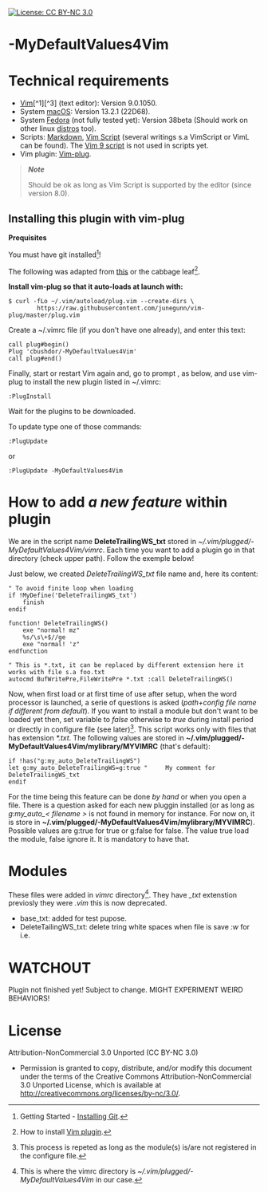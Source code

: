 <!-- ------------------------------------------------------
* Created By : sdo
* File Name : README.md
* Creation Date :2023-05-08 05:52:48
* Last Modified : 2023-08-11 00:14:28
* Email Address : sdo@dorseb.ddns.net
* Version : 0.0.0.168
* License : 
* 	Permission is granted to copy, distribute, and/or modify this document under the terms of the Creative Commons Attribution-NonCommercial 3.0
* 	Unported License, which is available at http://creativecommons.org/licenses/by-nc/3.0/.
* Purpose :
------------------------------------------------------ -->

[![License: CC BY-NC 3.0](https://img.shields.io/badge/License-CC_BY--NC_3.0-lightgrey.svg)](https://creativecommons.org/licenses/by-nc/3.0/)

# -MyDefaultValues4Vim

# Technical requirements

- [Vim](https://en.wikipedia.org/wiki/Vim_(text_editor))[^1][^3] (text editor): Version 9.0.1050.
- System [macOS](https://en.wikipedia.org/wiki/MacOS): Version 13.2.1 (22D68).
- System [Fedora](https://getfedora.org/) (not fully tested yet): Version 38beta (Should work on other linux [distros](https://en.wikipedia.org/wiki/List_of_Linux_distributions) too).
- Scripts: [Markdown](https://en.wikipedia.org/wiki/Markdown), [Vim Script](https://en.wikipedia.org/wiki/Vim_(text_editor)#Vim_script) (several writings s.a VimScript or VimL can be found). The [Vim 9 script](https://vimhelp.org/vim9.txt.html#) is not used in scripts yet.
- Vim plugin: [Vim-plug](https://github.com/junegunn/vim-plug).


>***Note***
>
> Should be ok as long as Vim Script is supported by the editor (since version 8.0).

## Installing this plugin with vim-plug

**Prequisites**

You must have git installed[^6]!

The following was adapted from [this](https://github.com/junegunn/vim-plug) or the cabbage leaf[^2].

**Install vim-plug so that it auto-loads at launch with:**

```
$ curl -fLo ~/.vim/autoload/plug.vim --create-dirs \
        https://raw.githubusercontent.com/junegunn/vim-plug/master/plug.vim
```

Create a ~/.vimrc file (if you don't have one already), and enter this text:

```
call plug#begin()
Plug 'cbushdor/-MyDefaultValues4Vim'
call plug#end()
```

Finally, start or restart Vim again and, go to prompt , as below, and use vim-plug to install the new plugin listed in ~/.vimrc:

```
:PlugInstall
```

Wait for the plugins to be downloaded.

To update type one of those commands:
```
:PlugUpdate
```
or

```
:PlugUpdate -MyDefaultValues4Vim
```

# How to add *a new feature* within plugin

We are in the script name **DeleteTrailingWS_txt** stored in *~/.vim/plugged/-MyDefaultValues4Vim/vimrc*.
Each time you want to add a plugin go in that directory (check upper path). Follow the exemple below!

Just below, we created  *DeleteTrailingWS_txt* file name and, here its content:

```
" To avoid finite loop when loading
if !MyDefine('DeleteTrailingWS_txt')
	finish
endif

function! DeleteTrailingWS()
	exe "normal! mz"
	%s/\s\+$//ge
	exe "normal! 'z"
endfunction

" This is *.txt, it can be replaced by different extension here it works with file s.a foo.txt
autocmd BufWritePre,FileWritePre *.txt :call DeleteTrailingWS()
```

Now, when first load or at first time of use after setup, when the word processor is launched, a serie of questions is asked (*path+config file name if different from default*). If you want to install a module but don't want to be loaded yet then, set variable to *false* otherwise to *true* during install period or directly in configure file (see later)[^5]. This script works only with files that has extension *\*.txt*. The following values are stored in **~/.vim/plugged/-MyDefaultValues4Vim/mylibrary/MYVIMRC** (that's default):

```
if !has("g:my_auto_DeleteTrailingWS")
let g:my_auto_DeleteTrailingWS=g:true " 	My comment for DeleteTrailingWS_txt
endif
```

For the time being this feature can be done *by hand* or when you open a file. There is a question asked for each new pluggin installed (or as long as *g:my_auto_< filename >* is not found in memory for instance. For now on, it is store in **~/.vim/plugged/-MyDefaultValues4Vim/mylibrary/MYVIMRC**). Possible values are g:true for true or g:false for false. The value true load the module, false ignore it. It is mandatory to have that.

# Modules

These files were added in *vimrc* directory[^4]. They have *_txt* extenstion previosly they were *.vim* this is now deprecated.

* base_txt: added for test pupose.
* DeleteTailingWS_txt: delete tring white spaces when file is save *:w* for i.e.	

# WATCHOUT

Plugin not finished yet! Subject to change. MIGHT EXPERIMENT WEIRD BEHAVIORS!

# License

Attribution-NonCommercial 3.0 Unported (CC BY-NC 3.0)
* 	Permission is granted to copy, distribute, and/or modify this document under the terms of the Creative Commons Attribution-NonCommercial 3.0
 	Unported License, which is available at http://creativecommons.org/licenses/by-nc/3.0/.

[^1]: About [Vim](https://www.vim.org/about.php).
[^2]: How to install [Vim plugin](https://linuxhandbook.com/install-vim-plugins/).
[^3]: This code was based on [Vim documentation](https://vimdoc.sourceforge.net/).
[^4]: This is where the vimrc directory is *~/.vim/plugged/-MyDefaultValues4Vim* in our case.
[^5]: This process is repeted as long as the module(s) is/are not registered in the configure file.
[^6]: Getting Started - [Installing Git](https://git-scm.com/book/en/v2/Getting-Started-Installing-Git).
